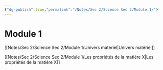 ```yaml
---
{"dg-publish":true,"permalink":"/Notes/Sec 2/Science Sec 2/Module 1/"}
---
```


# Module 1

[[Notes/Sec 2/Science Sec 2/Module 1/Univers matériel\|Univers matériel]]

[[Notes/Sec 2/Science Sec 2/Module 1/Les propriétés de la matiére X\|Les propriétés de la matiére X]]